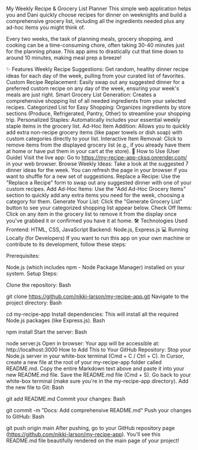 My Weekly Recipe & Grocery List Planner
This simple web application helps you and Dani quickly choose recipes for dinner on weeknights and build a comprehensive grocery list, including all the ingredients needed plus any ad-hoc items you might think of.

Every two weeks, the task of planning meals, grocery shopping, and cooking can be a time-consuming chore, often taking 30-40 minutes just for the planning phase. This app aims to drastically cut that time down to around 10 minutes, making meal prep a breeze!

✨ Features
Weekly Recipe Suggestions: Get random, healthy dinner recipe ideas for each day of the week, pulling from your curated list of favorites.
Custom Recipe Replacement: Easily swap out any suggested dinner for a preferred custom recipe on any day of the week, ensuring your week's meals are just right.
Smart Grocery List Generation: Creates a comprehensive shopping list of all needed ingredients from your selected recipes.
Categorized List for Easy Shopping: Organizes ingredients by store sections (Produce, Refrigerated, Pantry, Other) to streamline your shopping trip.
Personalized Staples: Automatically includes your essential weekly staple items in the grocery list.
Ad-Hoc Item Addition: Allows you to quickly add extra non-recipe grocery items (like paper towels or dish soap) with custom categories directly to your list.
Interactive Item Removal: Click to remove items from the displayed grocery list (e.g., if you already have them at home or have put them in your cart at the store).
🚀 How to Use (User Guide)
Visit the live app: Go to https://my-recipe-app-cksq.onrender.com/ in your web browser.
Browse Weekly Ideas: Take a look at the suggested 7 dinner ideas for the week. You can refresh the page in your browser if you want to shuffle for a new set of suggestions.
Replace a Recipe: Use the "Replace a Recipe" form to swap out any suggested dinner with one of your custom recipes.
Add Ad-Hoc Items: Use the "Add Ad-Hoc Grocery Items" section to quickly add any extra items you need for the week, choosing a category for them.
Generate Your List: Click the "Generate Grocery List" button to see your categorized shopping list appear below.
Check Off Items: Click on any item in the grocery list to remove it from the display once you've grabbed it or confirmed you have it at home.
🛠️ Technologies Used
Frontend: HTML, CSS, JavaScript
Backend: Node.js, Express.js
💻 Running Locally (for Developers)
If you want to run this app on your own machine or contribute to its development, follow these steps:

Prerequisites:

Node.js (which includes npm - Node Package Manager) installed on your system.
Setup Steps:

Clone the repository:
Bash

git clone https://github.com/nikki-larson/my-recipe-app.git
Navigate to the project directory:
Bash

cd my-recipe-app
Install dependencies: This will install all the required Node.js packages (like Express.js).
Bash

npm install
Start the server:
Bash

node server.js
Open in browser: Your app will be accessible at:
http://localhost:3000
How to Add This to Your GitHub Repository:
Stop your Node.js server in your white-box terminal (Cmd + C / Ctrl + C).
In Cursor, create a new file at the root of your my-recipe-app folder called README.md.
Copy the entire Markdown text above and paste it into your new README.md file.
Save the README.md file (Cmd + S).
Go back to your white-box terminal (make sure you're in the my-recipe-app directory).
Add the new file to Git:
Bash

git add README.md
Commit your changes:
Bash

git commit -m "Docs: Add comprehensive README.md"
Push your changes to GitHub:
Bash

git push origin main
After pushing, go to your GitHub repository page (https://github.com/nikki-larson/my-recipe-app). You'll see this README.md file beautifully rendered on the main page of your project!